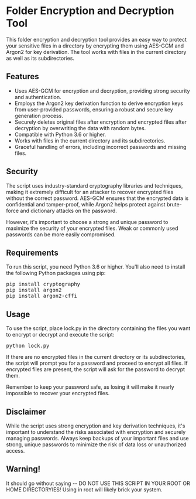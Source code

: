 <!DOCTYPE html>
<html lang="en">
<head>
    <meta charset="UTF-8">
    <meta name="viewport" content="width=device-width, initial-scale=1.0">
</head>
<body>
    <h1>Folder Encryption and Decryption Tool</h1>
    <p>This folder encryption and decryption tool provides an easy way to protect your sensitive files in a directory by encrypting them using AES-GCM and Argon2 for key derivation. The tool works with files in the current directory as well as its subdirectories.</p>

<h2>Features</h2>
<ul>
    <li>Uses AES-GCM for encryption and decryption, providing strong security and authentication.</li>
    <li>Employs the Argon2 key derivation function to derive encryption keys from user-provided passwords, ensuring a robust and secure key generation process.</li>
    <li>Securely deletes original files after encryption and encrypted files after decryption by overwriting the data with random bytes.</li>
    <li>Compatible with Python 3.6 or higher.</li>
    <li>Works with files in the current directory and its subdirectories.</li>
    <li>Graceful handling of errors, including incorrect passwords and missing files.</li>
</ul>

<h2>Security</h2>
<p>The script uses industry-standard cryptography libraries and techniques, making it extremely difficult for an attacker to recover encrypted files without the correct password. AES-GCM ensures that the encrypted data is confidential and tamper-proof, while Argon2 helps protect against brute-force and dictionary attacks on the password.</p>
<p>However, it's important to choose a strong and unique password to maximize the security of your encrypted files. Weak or commonly used passwords can be more easily compromised.</p>

<h2>Requirements</h2>
<p>To run this script, you need Python 3.6 or higher. You'll also need to install the following Python packages using pip:</p>
<pre>
pip install cryptography
pip install argon2
pip install argon2-cffi
</pre>
<h2>Usage</h2>
<p>To use the script, place lock.py in the directory containing the files you want to encrypt or decrypt and execute the script:</p>
<pre>
python lock.py
</pre>
<p>If there are no encrypted files in the current directory or its subdirectories, the script will prompt you for a password and proceed to encrypt all files. If encrypted files are present, the script will ask for the password to decrypt them.</p>
<p>Remember to keep your password safe, as losing it will make it nearly impossible to recover your encrypted files.</p>
<h2>Disclaimer</h2>
<p>While the script uses strong encryption and key derivation techniques, it's important to understand the risks associated with encryption and securely managing passwords. Always keep backups of your important files and use strong, unique passwords to minimize the risk of data loss or unauthorized access.</p>
<h2>Warning!</h2>
<p>It should go without saying -- DO NOT USE THIS SCRIPT IN YOUR ROOT OR HOME DIRECTORYIES! Using in root will likely brick your system.
</p>
</body>
</html>
